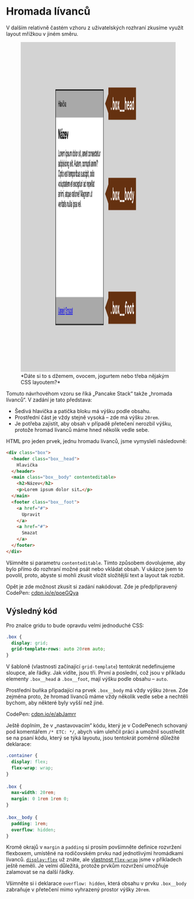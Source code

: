 # Hromada lívanců

V dalším relativně častém vzhoru z uživatelských rozhraní zkusíme využít layout mřížkou v jiném směru.

<figure>
<img src="../dist/images/original/vdlayout/priklad-pancake-zadani.png" width="1600" height="900" alt="Příklad - hromada lívanců">
<figcaption markdown="1">
*Dáte si to s džemem, ovocem, jogurtem nebo třeba nějakým CSS layoutem?*
</figcaption>
</figure>

Tomuto návrhovéhom vzoru se říká „Pancake Stack“ takže „hromada lívanců“. V zadání je tato představa:

- Šedivá hlavička a patička bloku má výšku podle obsahu.
- Prostřední část je vždy stejně vysoká – zde má výšku `20rem`.
- Je potřeba zajistit, aby obsah v případě přetečení nerozbil výšku, protože hromad lívanců máme hned několik vedle sebe.

HTML pro jeden prvek, jednu hromadu lívanců, jsme vymysleli následovně:

```html
<div class="box">
  <header class="box__head">
    Hlavička
  </header>
  <main class="box__body" contenteditable>
    <h2>Název</h2>
    <p>Lorem ipsum dolor sit…</p>
  </main>
  <footer class="box__foot">
    <a href="#">
      Upravit
    </a>
    <a href="#">
      Smazat
    </a>
  </footer>
</div>
```

Všimněte si parametru `contenteditable`. Tímto způsobem dovolujeme, aby bylo přímo do rozhraní možné psát nebo vkládat obsah. V ukázce jsem to povolil, proto, abyste si mohli zkusit vložit složitější text a layout tak rozbít. 

Opět je zde možnost zkusit si zadání nakódovat. Zde je předpřipravený CodePen: [cdpn.io/e/poeGQya](https://codepen.io/machal/pen/poeGQya?editors=1100)

## Výsledný kód

Pro znalce gridu to bude opravdu velmi jednoduché CSS:

```css
.box {
  display: grid;
  grid-template-rows: auto 20rem auto;
}
```

V šabloně (vlastnosti začínající `grid-template`) tentokrát nedefinujeme sloupce, ale řádky. Jak vidíte, jsou tři. První a poslední, což jsou v příkladu elementy `.box__head` a `.box__foot`, mají výšku podle obsahu – `auto`.

Prostřední buňka připadající na prvek `.box__body` má vždy výšku `20rem`. Zde zejména proto, že hromad lívanců máme vždy několik vedle sebe a nechtěli bychom, aby některé byly vyšší než jiné. 

CodePen: [cdpn.io/e/abJamrr](https://codepen.io/machal/pen/abJamrr?editors=1100)

Ještě doplním, že v „nastavovacím“ kódu, který je v CodePenech schovaný pod komentářem `/* ETC: */`, abych vám ulehčil práci a umožnil soustředit se na psaní kódu, který se týká layoutu, jsou tentokrát poměrně důležité deklarace:

```css
.container {
  display: flex;
  flex-wrap: wrap;
}

.box {
  max-width: 20rem;
  margin: 0 1rem 1rem 0;
}

.box__body {
  padding: 1rem;
  overflow: hidden;
}
```

Kromě okrajů v `margin` a `padding` si prosím povšimněte definice rozvržení flexboxem, umístěné na rodičovském prvku nad jednotlivými hromádkami lívanců. [`display:flex`](css-display.md) už znáte, ale [vlastnost `flex-wrap`](css-flex-wrap.md) jsme v příkladech ještě neměli. Je velmi důležitá, protože prvkům rozvržení umožňuje zalamovat se na další řádky.

Všimněte si i deklarace `overflow: hidden`, která obsahu v prvku `.box__body` zabraňuje v přetečení mimo vyhrazený prostor výšky `20rem`.

